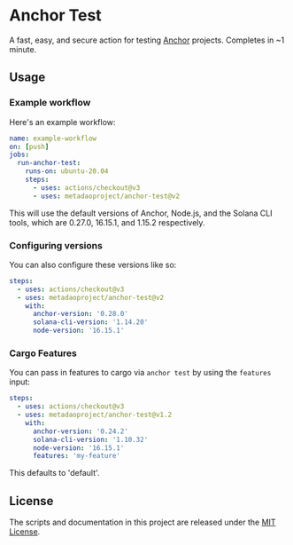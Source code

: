 # Anchor Test

A fast, easy, and secure action for testing [Anchor](https://www.anchor-lang.com/) projects. Completes in ~1 minute.

## Usage

### Example workflow

Here's an example workflow:

```yaml
name: example-workflow
on: [push]
jobs:
  run-anchor-test:
    runs-on: ubuntu-20.04
    steps:
      - uses: actions/checkout@v3
      - uses: metadaoproject/anchor-test@v2
```

This will use the default versions of Anchor, Node.js, and the Solana CLI tools, which are 0.27.0, 16.15.1, and 1.15.2 respectively. 

### Configuring versions

You can also configure these versions like so:

```yaml
steps:
  - uses: actions/checkout@v3
  - uses: metadaoproject/anchor-test@v2
    with:
      anchor-version: '0.28.0'
      solana-cli-version: '1.14.20'
      node-version: '16.15.1'
```

### Cargo Features

You can pass in features to cargo via `anchor test` by using the `features` input:

```yaml
steps:
  - uses: actions/checkout@v3
  - uses: metadaoproject/anchor-test@v1.2
    with: 
      anchor-version: '0.24.2'
      solana-cli-version: '1.10.32'
      node-version: '16.15.1'
      features: 'my-feature'
```

This defaults to 'default'.

## License

The scripts and documentation in this project are released under the [MIT License](LICENSE).
